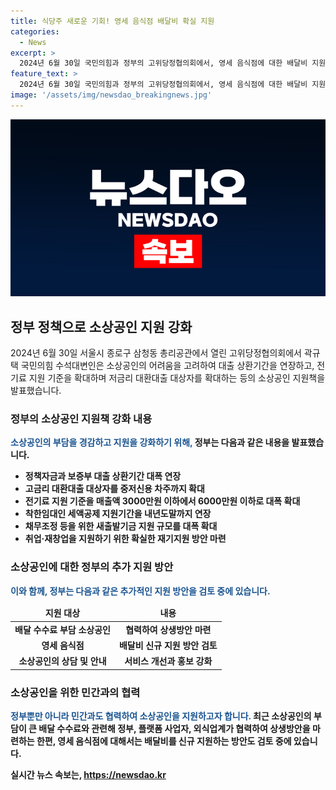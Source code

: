 ```yaml
---
title: 식당주 새로운 기회! 영세 음식점 배달비 확실 지원
categories:
  - News
excerpt: >
  2024년 6월 30일 국민의힘과 정부의 고위당정협의회에서, 영세 음식점에 대한 배달비 지원 및 소상공인 대출 지원책이 발표되었다. 대환대출 대상이 중저신용자로 확대되고, 전기료 지원 기준이 매출액 3000만원에서 6000만원까지 대폭 확대되며, 임대료 지원기간도 연장된다. 또한 새출발기금 지원 규모가 확대되고 취업·재창업을 지원하는 방안도 마련될 예정이다. 이러한 정책들은 소상공인의 부담을 줄이기 위한 것으로, 소상공인들이 정부의 정책을 쉽게 이해하고 활용할 수 있도록 전달체계가 보완되고 홍보가 강화될 것으로 기대된다.
feature_text: >
  2024년 6월 30일 국민의힘과 정부의 고위당정협의회에서, 영세 음식점에 대한 배달비 지원 및 소상공인 대출 지원책이 발표되었다. 대환대출 대상이 중저신용자로 확대되고, 전기료 지원 기준이 매출액 3000만원에서 6000만원까지 대폭 확대되며, 임대료 지원기간도 연장된다. 또한 새출발기금 지원 규모가 확대되고 취업·재창업을 지원하는 방안도 마련될 예정이다. 이러한 정책들은 소상공인의 부담을 줄이기 위한 것으로, 소상공인들이 정부의 정책을 쉽게 이해하고 활용할 수 있도록 전달체계가 보완되고 홍보가 강화될 것으로 기대된다.
image: '/assets/img/newsdao_breakingnews.jpg'
---
```


<p><img src="/assets/img/newsdao_breakingnews.jpg" alt="implanttips 속보" /></p>

<h2 data-ke-size="size26">정부 정책으로 소상공인 지원 강화</h2>

<p>2024년 6월 30일 서울시 종로구 삼청동 총리공관에서 열린 고위당정협의회에서 곽규택 국민의힘 수석대변인은 소상공인의 어려움을 고려하여 대출 상환기간을 연장하고, 전기료 지원 기준을 확대하며 저금리 대환대출 대상자를 확대하는 등의 소상공인 지원책을 발표했습니다.</p>

<h3 data-ke-size="size23">정부의 소상공인 지원책 강화 내용</h3>

<p><b><span style="color: #1a5490;">소상공인의 부담을 경감하고 지원을 강화하기 위해,</span><b> 정부는 다음과 같은 내용을 발표했습니다.</p>

<ul>
<li>정책자금과 보증부 대출 상환기간 대폭 연장</li>
<li>고금리 대환대출 대상자를 중저신용 차주까지 확대</li>
<li>전기료 지원 기준을 매출액 3000만원 이하에서 6000만원 이하로 대폭 확대</li>
<li>착한임대인 세액공제 지원기간을 내년도말까지 연장</li>
<li>채무조정 등을 위한 새출발기금 지원 규모를 대폭 확대</li>
<li>취업·재창업을 지원하기 위한 확실한 재기지원 방안 마련</li>
</ul>

<h3 data-ke-size="size23">소상공인에 대한 정부의 추가 지원 방안</h3>

<p><b><span style="color: #1a5490;">이와 함께, 정부는 다음과 같은 추가적인 지원 방안을 검토 중에 있습니다.</span></b></p>

<table>
<thead>
<tr>
<td style="text-align: center; height: 17px;"><b>지원 대상</b></td>
<td style="text-align: center; height: 17px;"><b>내용</b></td>
</tr>
</thead>
<tbody>
<tr>
<td style="text-align: center; height: 17px;"><b>배달 수수료 부담 소상공인</b></td>
<td style="text-align: center; height: 17px;"><b>협력하여 상생방안 마련</b></td>
</tr>
<tr>
<td style="text-align: center; height: 17px;"><b>영세 음식점</b></td>
<td style="text-align: center; height: 17px;"><b>배달비 신규 지원 방안 검토</b></td>
</tr>
<tr>
<td style="text-align: center; height: 17px;"><b>소상공인의 상담 및 안내</b></td>
<td style="text-align: center; height: 17px;"><b>서비스 개선과 홍보 강화</b></td>
</tr>
</tbody>
</table>

<h3 data-ke-size="size23">소상공인을 위한 민간과의 협력</h3>

<p><b><span style="color: #1a5490;">정부뿐만 아니라 민간과도 협력하여 소상공인을 지원하고자 합니다.</span></b> 최근 소상공인의 부담이 큰 배달 수수료와 관련해 정부, 플랫폼 사업자, 외식업계가 협력하여 상생방안을 마련하는 한편, 영세 음식점에 대해서는 배달비를 신규 지원하는 방안도 검토 중에 있습니다.</p>
실시간 뉴스 속보는, <a href="https://newsdao.kr" rel="dofollow">https://newsdao.kr</a>


